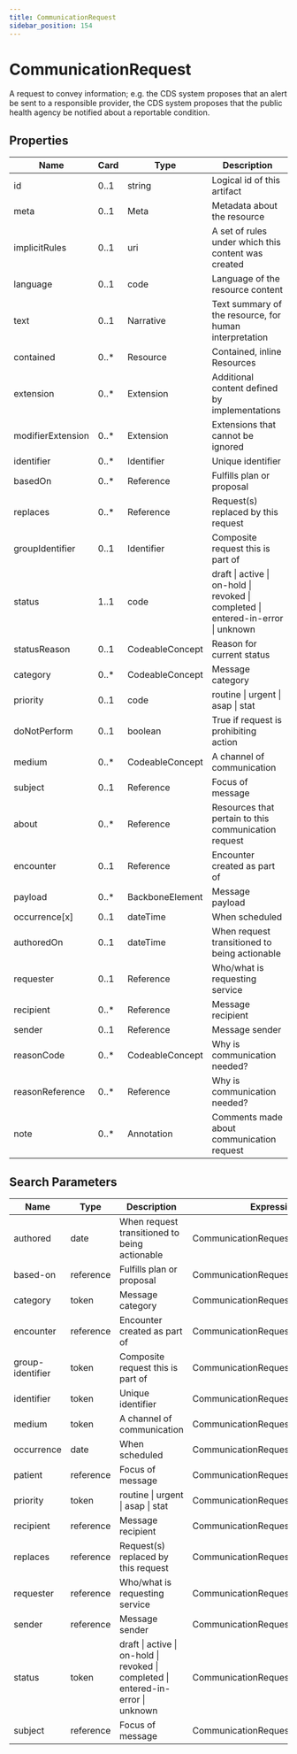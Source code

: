 ```yaml
---
title: CommunicationRequest
sidebar_position: 154
---
```


# CommunicationRequest

A request to convey information; e.g. the CDS system proposes that an alert be sent to a responsible provider, the CDS
system proposes that the public health agency be notified about a reportable condition.

## Properties

| Name              | Card  | Type            | Description                                                                       |
| ----------------- | ----- | --------------- | --------------------------------------------------------------------------------- |
| id                | 0..1  | string          | Logical id of this artifact                                                       |
| meta              | 0..1  | Meta            | Metadata about the resource                                                       |
| implicitRules     | 0..1  | uri             | A set of rules under which this content was created                               |
| language          | 0..1  | code            | Language of the resource content                                                  |
| text              | 0..1  | Narrative       | Text summary of the resource, for human interpretation                            |
| contained         | 0..\* | Resource        | Contained, inline Resources                                                       |
| extension         | 0..\* | Extension       | Additional content defined by implementations                                     |
| modifierExtension | 0..\* | Extension       | Extensions that cannot be ignored                                                 |
| identifier        | 0..\* | Identifier      | Unique identifier                                                                 |
| basedOn           | 0..\* | Reference       | Fulfills plan or proposal                                                         |
| replaces          | 0..\* | Reference       | Request(s) replaced by this request                                               |
| groupIdentifier   | 0..1  | Identifier      | Composite request this is part of                                                 |
| status            | 1..1  | code            | draft \| active \| on-hold \| revoked \| completed \| entered-in-error \| unknown |
| statusReason      | 0..1  | CodeableConcept | Reason for current status                                                         |
| category          | 0..\* | CodeableConcept | Message category                                                                  |
| priority          | 0..1  | code            | routine \| urgent \| asap \| stat                                                 |
| doNotPerform      | 0..1  | boolean         | True if request is prohibiting action                                             |
| medium            | 0..\* | CodeableConcept | A channel of communication                                                        |
| subject           | 0..1  | Reference       | Focus of message                                                                  |
| about             | 0..\* | Reference       | Resources that pertain to this communication request                              |
| encounter         | 0..1  | Reference       | Encounter created as part of                                                      |
| payload           | 0..\* | BackboneElement | Message payload                                                                   |
| occurrence[x]     | 0..1  | dateTime        | When scheduled                                                                    |
| authoredOn        | 0..1  | dateTime        | When request transitioned to being actionable                                     |
| requester         | 0..1  | Reference       | Who/what is requesting service                                                    |
| recipient         | 0..\* | Reference       | Message recipient                                                                 |
| sender            | 0..1  | Reference       | Message sender                                                                    |
| reasonCode        | 0..\* | CodeableConcept | Why is communication needed?                                                      |
| reasonReference   | 0..\* | Reference       | Why is communication needed?                                                      |
| note              | 0..\* | Annotation      | Comments made about communication request                                         |

## Search Parameters

| Name             | Type      | Description                                                                       | Expression                           |
| ---------------- | --------- | --------------------------------------------------------------------------------- | ------------------------------------ |
| authored         | date      | When request transitioned to being actionable                                     | CommunicationRequest.authoredOn      |
| based-on         | reference | Fulfills plan or proposal                                                         | CommunicationRequest.basedOn         |
| category         | token     | Message category                                                                  | CommunicationRequest.category        |
| encounter        | reference | Encounter created as part of                                                      | CommunicationRequest.encounter       |
| group-identifier | token     | Composite request this is part of                                                 | CommunicationRequest.groupIdentifier |
| identifier       | token     | Unique identifier                                                                 | CommunicationRequest.identifier      |
| medium           | token     | A channel of communication                                                        | CommunicationRequest.medium          |
| occurrence       | date      | When scheduled                                                                    | CommunicationRequest.occurrence      |
| patient          | reference | Focus of message                                                                  | CommunicationRequest.subject         |
| priority         | token     | routine \| urgent \| asap \| stat                                                 | CommunicationRequest.priority        |
| recipient        | reference | Message recipient                                                                 | CommunicationRequest.recipient       |
| replaces         | reference | Request(s) replaced by this request                                               | CommunicationRequest.replaces        |
| requester        | reference | Who/what is requesting service                                                    | CommunicationRequest.requester       |
| sender           | reference | Message sender                                                                    | CommunicationRequest.sender          |
| status           | token     | draft \| active \| on-hold \| revoked \| completed \| entered-in-error \| unknown | CommunicationRequest.status          |
| subject          | reference | Focus of message                                                                  | CommunicationRequest.subject         |
